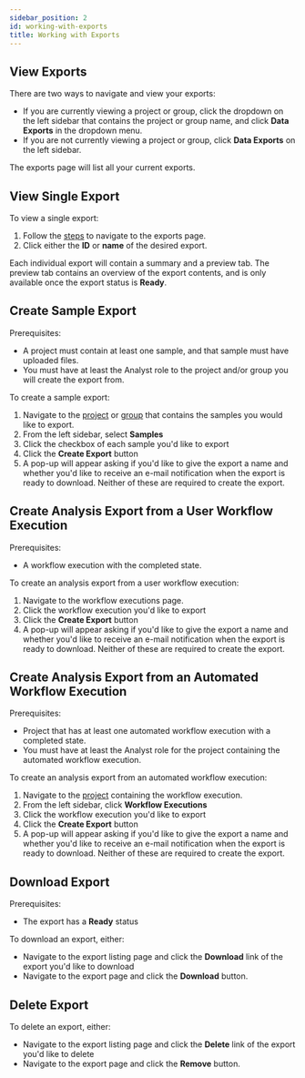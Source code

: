 ```yaml
---
sidebar_position: 2
id: working-with-exports
title: Working with Exports
---
```


## View Exports

There are two ways to navigate and view your exports:

* If you are currently viewing a project or group, click the dropdown on the left sidebar that contains the project or group name, and click **Data Exports** in the dropdown menu.
* If you are not currently viewing a project or group, click **Data Exports** on the left sidebar.

The exports page will list all your current exports.

## View Single Export

To view a single export:
  1. Follow the [steps](../export/working-with-exports#view-exports) to navigate to the exports page.
  2. Click either the **ID** or **name** of the desired export.

Each individual export will contain a summary and a preview tab. The preview tab contains an overview of the export contents, and is only available once the export status is **Ready**.

## Create Sample Export

Prerequisites:
  * A project must contain at least one sample, and that sample must have uploaded files.
  * You must have at least the Analyst role to the project and/or group you will create the export from.

To create a sample export:
  1. Navigate to the [project](../project/projects/manage-projects#view-projects-you-have-access-to) or [group](../organization/groups/manage#view-groups) that contains the samples you would like to export.
  2. From the left sidebar, select **Samples**
  3. Click the checkbox of each sample you'd like to export
  4. Click the **Create Export** button
  5. A pop-up will appear asking if you'd like to give the export a name and whether you'd like to receive an e-mail notification when the export is ready to download. Neither of these are required to create the export.

## Create Analysis Export from a User Workflow Execution

Prerequisites:
  * A workflow execution with the completed state.

To create an analysis export from a user workflow execution:
  1. Navigate to the workflow executions page.
    <!-- TODO: Replace navigate with link to workflow executions view steps when available -->
  2. Click the workflow execution you'd like to export
  3. Click the **Create Export** button
  4. A pop-up will appear asking if you'd like to give the export a name and whether you'd like to receive an e-mail notification when the export is ready to download. Neither of these are required to create the export.

## Create Analysis Export from an Automated Workflow Execution

Prerequisites:
  * Project that has at least one automated workflow execution with a completed state.
  * You must have at least the Analyst role for the project containing the automated workflow execution.

To create an analysis export from an automated workflow execution:
  1. Navigate to the [project](../project/projects/manage-projects#view-projects-you-have-access-to) containing the workflow execution.
  2. From the left sidebar, click **Workflow Executions**
  3. Click the workflow execution you'd like to export
  4. Click the **Create Export** button
  5. A pop-up will appear asking if you'd like to give the export a name and whether you'd like to receive an e-mail notification when the export is ready to download. Neither of these are required to create the export.

## Download Export

Prerequisites:
  * The export has a **Ready** status

To download an export, either:
  * Navigate to the export listing page and click the **Download** link of the export you'd like to download
  * Navigate to the export page and click the **Download** button.

## Delete Export

To delete an export, either:
  * Navigate to the export listing page and click the **Delete** link of the export you'd like to delete
  * Navigate to the export page and click the **Remove** button.


